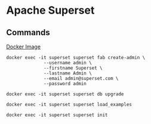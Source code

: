 # Apache Superset



## Commands
[Docker Image](https://hub.docker.com/r/apache/superset)
```
docker exec -it superset superset fab create-admin \
              --username admin \
              --firstname Superset \
              --lastname Admin \
              --email admin@superset.com \
              --password admin

docker exec -it superset superset db upgrade

docker exec -it superset superset load_examples

docker exec -it superset superset init
```
